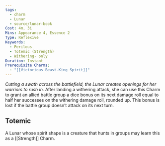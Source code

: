 ```yaml
---
tags:
  - charm
  - Lunar
  - source/lunar-book
Cost: 4m, 3i
Mins: Appearance 4, Essence 2
Type: Reflexive
Keywords:
  - Perilous
  - Totemic (Strength)
  - Withering- only
Duration: Instant
Prerequisite Charms:
  - "[[Victorious Beast-King Spirit]]"
---
```

*Cutting a swath across the battlefield, the Lunar creates openings for her warriors to rush in.*
After landing a withering attack, she can use this Charm to grant an allied battle group a dice bonus on its next damage roll equal to half her successes on the withering damage roll, rounded up. This bonus is lost if the battle group doesn’t attack on its next turn. 
## Totemic 

A Lunar whose spirit shape is a creature that hunts in groups may learn this as a [[Strength]] Charm.